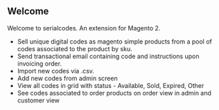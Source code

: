 <h2>Welcome</h2>
Welcome to serialcodes. An extension for Magento 2.

<ul><li>Sell unique digital codes as magento simple products from a pool of codes associated to the product by sku.</li>
<li>Send transactional email containing code and instructions upon invoicing order.</li>
<li>Import new codes via .csv.</li>
<li>Add new codes from admin screen</li>
<li>View all codes in grid with status - Available, Sold, Expired, Other</li>
<li>See codes associated to order products on order view in admin and customer view</li></ul>
